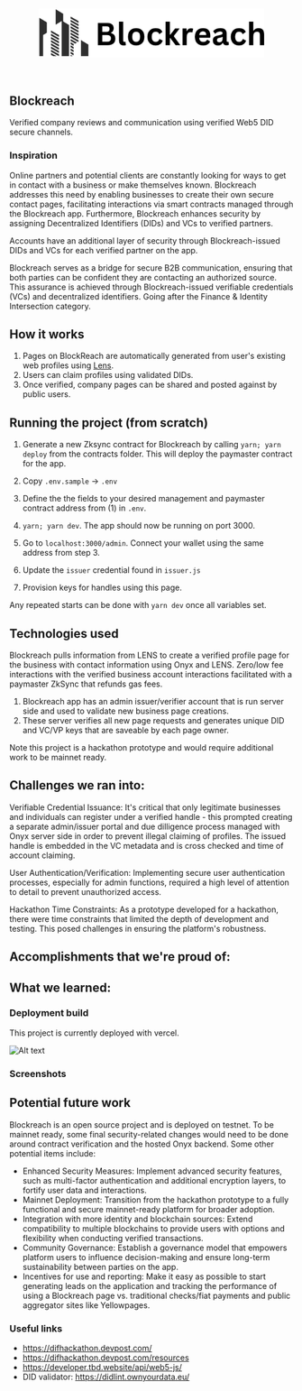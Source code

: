 <br/>
<p align='center'>
    <img src='./public/logo.png' width=400 />
</p>
<br/>

Blockreach
---

Verified company reviews and communication using verified Web5 DID secure channels.


### Inspiration

Online partners and potential clients are constantly looking for ways to get in contact with a business or make themselves known. Blockreach addresses this need by enabling businesses to create their own secure contact pages, facilitating interactions via smart contracts managed through the Blockreach app. Furthermore, Blockreach enhances security by assigning Decentralized Identifiers (DIDs) and VCs to verified partners.

Accounts have an additional layer of security through Blockreach-issued DIDs and VCs for each verified partner on the app.

Blockreach serves as a bridge for secure B2B communication, ensuring that both parties can be confident they are contacting an authorized source. This assurance is achieved through Blockreach-issued verifiable credentials (VCs) and decentralized identifiers. Going after the Finance & Identity Intersection category.

## How it works

1. Pages on BlockReach are automatically generated from user's existing web profiles using <a href="https://www.lens.xyz/" target="_blank">Lens</a>.
2. Users can claim profiles using validated DIDs.
3. Once verified, company pages can be shared and posted against by public users.

## Running the project (from scratch)

1. Generate a new Zksync contract for Blockreach by calling `yarn; yarn deploy` from the contracts folder. This will deploy the paymaster contract for the app.

2. Copy `.env.sample` -> `.env`

3. Define the the fields to your desired management and paymaster contract address from (1) in `.env`.

4. `yarn; yarn dev`. The app should now be running on port 3000.

5. Go to `localhost:3000/admin`. Connect your wallet using the same address from step 3.

6. Update the `issuer` credential found in `issuer.js`

7. Provision keys for handles using this page.

Any repeated starts can be done with `yarn dev` once all variables set.

## Technologies used

Blockreach pulls information from LENS to create a verified profile page for the business with contact information using Onyx and LENS. Zero/low fee interactions with the verified business account interactions facilitated with a paymaster ZkSync that refunds gas fees.

1. Blockreach app has an admin issuer/verifier account that is run server side and used to validate new business page creations.
2. These server verifies all new page requests and generates unique DID and VC/VP keys that are saveable by each page owner.

 <p>Note this project is a hackathon prototype and would require additional work to be mainnet ready.</p>

## Challenges we ran into:

Verifiable Credential Issuance: It's critical that only legitimate businesses and individuals can register under a verified handle - this prompted creating a separate admin/issuer portal and due dilligence process managed with Onyx server side in order to prevent illegal claiming of profiles. The issued handle is embedded in the VC metadata and is cross checked and time of account claiming.

User Authentication/Verification: Implementing secure user authentication processes, especially for admin functions, required a high level of attention to detail to prevent unauthorized access.

Hackathon Time Constraints: As a prototype developed for a hackathon, there were time constraints that limited the depth of development and testing. This posed challenges in ensuring the platform's robustness.

## Accomplishments that we're proud of:

## What we learned:


### Deployment build

This project is currently deployed with vercel.

![Alt text](img/vercel.png)

### Screenshots

## Potential future work

Blockreach is an open source project and is deployed on testnet. To be mainnet ready, some final security-related changes would need to be done around contract verification and the hosted Onyx backend. Some other potential items include:

* Enhanced Security Measures: Implement advanced security features, such as multi-factor authentication and additional encryption layers, to fortify user data and interactions.
* Mainnet Deployment: Transition from the hackathon prototype to a fully functional and secure mainnet-ready platform for broader adoption.
* Integration with more identity and blockchain sources: Extend compatibility to multiple blockchains to provide users with options and flexibility when conducting verified transactions.
* Community Governance: Establish a governance model that empowers platform users to influence decision-making and ensure long-term sustainability between parties on the app.
* Incentives for use and reporting: Make it easy as possible to start generating leads on the application and tracking the performance of using a Blockreach page vs. traditional checks/fiat payments and public aggregator sites like Yellowpages.

### Useful links

* https://difhackathon.devpost.com/
* https://difhackathon.devpost.com/resources
* https://developer.tbd.website/api/web5-js/
* DID validator: https://didlint.ownyourdata.eu/